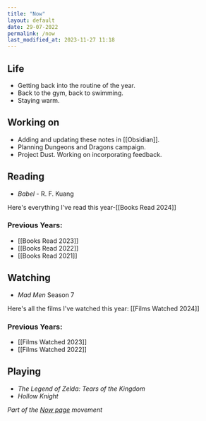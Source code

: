 ```yaml
---
title: "Now"
layout: default
date: 29-07-2022
permalink: /now
last_modified_at: 2023-11-27 11:18
---
```


## Life

- Getting back into the routine of the year. 
- Back to the gym, back to swimming. 
- Staying warm. 

## Working on

- Adding and updating these notes in [[Obsidian]].
- Planning Dungeons and Dragons campaign. 
- Project Dust. Working on incorporating feedback.

## Reading

- *Babel* - R. F. Kuang

Here's everything I've read this year-[[Books Read 2024]]

### Previous Years:

- [[Books Read 2023]]
- [[Books Read 2022]]  
- [[Books Read 2021]] 

## Watching

- *Mad Men* Season 7

Here's all the films I've watched this year: [[Films Watched 2024]]

### Previous Years:

- [[Films Watched 2023]]
- [[Films Watched 2022]]

## Playing

- *The Legend of Zelda: Tears of the Kingdom*
-  *Hollow Knight*

*Part of the <a href="https://nownownow.com/about" >Now page</a> movement*
